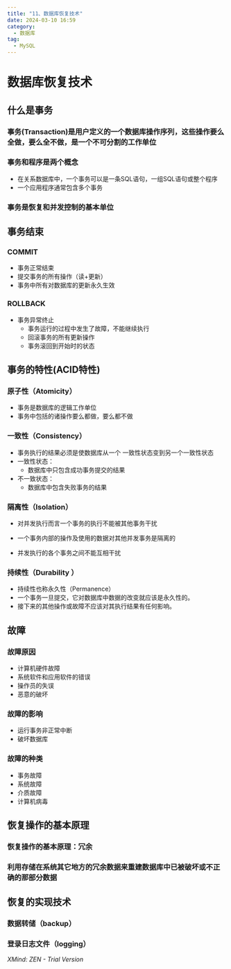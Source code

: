 ```yaml
---
title: "11、数据库恢复技术"
date: 2024-03-10 16:59
category:
  - 数据库
tag:
  - MySQL
---
```


# 数据库恢复技术
## 什么是事务
### 事务(Transaction)是用户定义的一个数据库操作序列，这些操作要么全做，要么全不做，是一个不可分割的工作单位
### 事务和程序是两个概念
* 在关系数据库中，一个事务可以是一条SQL语句，一组SQL语句或整个程序
* 一个应用程序通常包含多个事务
### 事务是恢复和并发控制的基本单位
## 事务结束
### COMMIT
* 事务正常结束   
* 提交事务的所有操作（读+更新）
* 事务中所有对数据库的更新永久生效
### ROLLBACK
* 事务异常终止
    * 事务运行的过程中发生了故障，不能继续执行
    * 回滚事务的所有更新操作
    * 事务滚回到开始时的状态
## 事务的特性(ACID特性)
### 原子性（Atomicity）
* 事务是数据库的逻辑工作单位
* 事务中包括的诸操作要么都做，要么都不做
### 一致性（Consistency）
* 事务执行的结果必须是使数据库从一个   一致性状态变到另一个一致性状态
* 一致性状态：
    * 数据库中只包含成功事务提交的结果
* 不一致状态：
    * 数据库中包含失败事务的结果
### 隔离性（Isolation）
* 对并发执行而言一个事务的执行不能被其他事务干扰

* 一个事务内部的操作及使用的数据对其他并发事务是隔离的
* 并发执行的各个事务之间不能互相干扰
### 持续性（Durability ）
* 持续性也称永久性（Permanence）
* 一个事务一旦提交，它对数据库中数据的改变就应该是永久性的。
* 接下来的其他操作或故障不应该对其执行结果有任何影响。
## 故障
### 故障原因
* 计算机硬件故障
* 系统软件和应用软件的错误
* 操作员的失误
* 恶意的破坏
### 故障的影响
* 运行事务非正常中断
* 破坏数据库
### 故障的种类
* 事务故障
* 系统故障
* 介质故障
* 计算机病毒
## 恢复操作的基本原理
### 恢复操作的基本原理：冗余
### 利用存储在系统其它地方的冗余数据来重建数据库中已被破坏或不正确的那部分数据
## 恢复的实现技术
### 数据转储（backup）
### 登录日志文件（logging）
*XMind: ZEN - Trial Version*